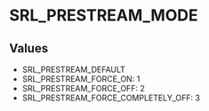 # SRL_PRESTREAM_MODE

## Values
* SRL_PRESTREAM_DEFAULT
* SRL_PRESTREAM_FORCE_ON: 1
* SRL_PRESTREAM_FORCE_OFF: 2
* SRL_PRESTREAM_FORCE_COMPLETELY_OFF: 3